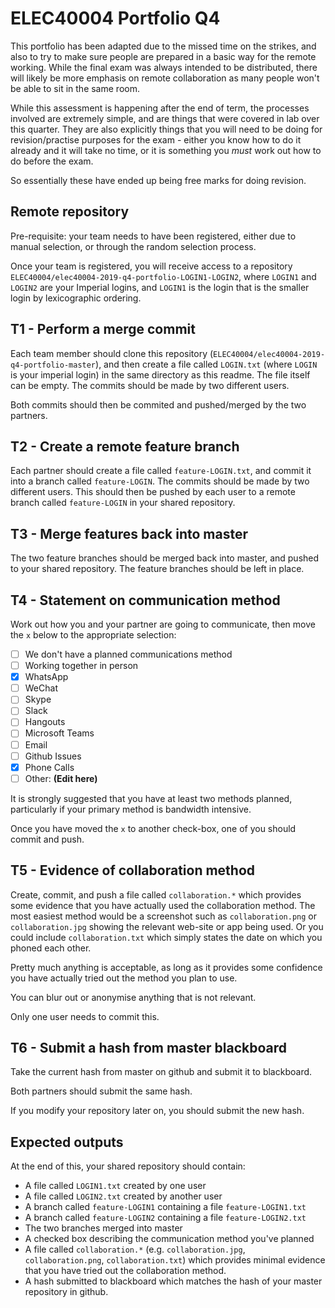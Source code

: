ELEC40004 Portfolio Q4
======================

This portfolio has been adapted due to the missed time
on the strikes, and also to try to make sure people are
prepared in a basic way for the remote working. While
the final exam was always intended to be distributed,
there will likely be more emphasis on remote collaboration
as many people won't be able to sit in the same room.

While this assessment is happening after the end of
term, the processes involved are extremely simple,
and are things that were covered in lab over this
quarter. They are also explicitly things that you will
need to be doing for revision/practise purposes for
the exam - either you know how to do it already and
it will take no time, or it is something you _must_
work out how to do before the exam.

So essentially these have ended up being free marks for
doing revision.

Remote repository
-----------------

Pre-requisite: your team needs to have been registered, either
due to manual selection, or through the random selection process.

Once your team is registered, you will receive access
to a repository `ELEC40004/elec40004-2019-q4-portfolio-LOGIN1-LOGIN2`,
where `LOGIN1` and `LOGIN2` are your Imperial logins, and
`LOGIN1` is the login that is the smaller login by lexicographic
ordering.

T1 - Perform a merge commit
---------------------------

Each team member should clone this repository (`ELEC40004/elec40004-2019-q4-portfolio-master`),
and then  create a file called `LOGIN.txt` (where `LOGIN` is your imperial login) in the
same directory as this readme. The file itself can be empty.
The commits should be made by two different users.

Both commits should then be commited and pushed/merged by
the two partners.

T2 - Create a remote feature branch
-----------------------------------

Each partner should create a file called `feature-LOGIN.txt`,
and commit it into a branch called `feature-LOGIN`. The commits
should be made by two different users. This should then be pushed
by each user to a remote branch called `feature-LOGIN` in your shared
repository.

T3 - Merge features back into master
------------------------------------

The two feature branches should be merged back into
master, and pushed to your shared repository. The
feature branches should be left in place.

T4 - Statement on communication method
--------------------------------------

Work out how you and your partner are going to communicate,
then move the `x` below to the appropriate selection:

- [ ] We don't have a planned communications method 
- [ ] Working together in person
- [x] WhatsApp
- [ ] WeChat
- [ ] Skype
- [ ] Slack
- [ ] Hangouts
- [ ] Microsoft Teams
- [ ] Email
- [ ] Github Issues
- [x] Phone Calls
- [ ] Other: __(Edit here)__

It is strongly suggested that you have at least two methods planned,
particularly if your primary method is bandwidth intensive.

Once you have moved the `x` to another check-box, one of you should
commit and push. 

T5 - Evidence of collaboration method
-------------------------------------

Create, commit, and push a file called `collaboration.*` which provides some
evidence that you have actually used the collaboration method. The most 
easiest method would be a screenshot such as `collaboration.png` or `collaboration.jpg`
showing the relevant web-site or app being used. Or you could include `collaboration.txt`
which simply states the date on which you phoned each other.

Pretty much anything is acceptable, as long as it provides some confidence
you have actually tried out the method you plan to use.

You can blur out or anonymise anything that is not relevant.

Only one user needs to commit this.

T6 - Submit a hash from master blackboard
-----------------------------------------

Take the current hash from master on github and submit it to blackboard.

Both partners should submit the same hash.

If you modify your repository later on, you should submit the new
hash.

Expected outputs
----------------

At the end of this, your shared repository should contain:

- A file called `LOGIN1.txt` created by one user
- A file called `LOGIN2.txt` created by another user
- A branch called `feature-LOGIN1` containing a file `feature-LOGIN1.txt`
- A branch called `feature-LOGIN2` containing a file `feature-LOGIN2.txt`
- The two branches merged into master
- A checked box describing the communication method you've planned
- A file called `collaboration.*` (e.g. `collaboration.jpg`, `collaboration.png`,
  `collaboration.txt`) which provides minimal evidence that you have tried
  out the collaboration method.
- A hash submitted to blackboard which matches the hash of your master
  repository in github.
